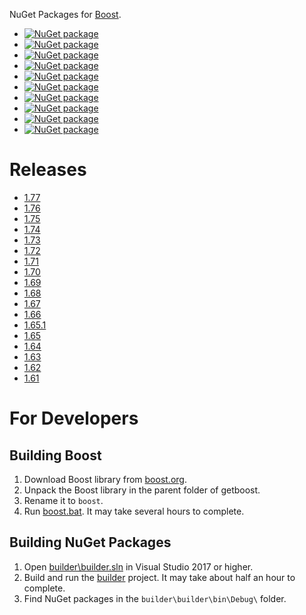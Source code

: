 NuGet Packages for [Boost](http://boost.org).

- [![NuGet package](https://img.shields.io/nuget/v/boost.svg?label=boost)](https://nuget.org/packages/boost)
- [![NuGet package](https://img.shields.io/nuget/v/boost-vc142.svg?label=boost-vc142)](https://nuget.org/packages/boost-vc142)
- [![NuGet package](https://img.shields.io/nuget/v/boost-vc141.svg?label=boost-vc141)](https://nuget.org/packages/boost-vc141)
- [![NuGet package](https://img.shields.io/nuget/v/boost-vc140.svg?label=boost-vc140)](https://nuget.org/packages/boost-vc140)
- [![NuGet package](https://img.shields.io/nuget/v/boost-vc120.svg?label=boost-vc120)](https://nuget.org/packages/boost-vc120)
- [![NuGet package](https://img.shields.io/nuget/v/boost-vc110.svg?label=boost-vc110)](https://nuget.org/packages/boost-vc110)
- [![NuGet package](https://img.shields.io/nuget/v/boost-vc100.svg?label=boost-vc100)](https://nuget.org/packages/boost-vc100)
- [![NuGet package](https://img.shields.io/nuget/v/boost-vc90.svg?label=boost-vc90)](https://nuget.org/packages/boost-vc90)
- [![NuGet package](https://img.shields.io/nuget/v/boost-vc80.svg?label=boost-vc80)](https://nuget.org/packages/boost-vc80)
- [![NuGet package](https://img.shields.io/nuget/v/boost-src.svg?label=boost-src)](https://nuget.org/packages/boost-src)

# Releases

- [1.77](releases/1.77.md)
- [1.76](releases/1.76.md)
- [1.75](releases/1.75.md)
- [1.74](releases/1.74.md)
- [1.73](releases/1.73.md)
- [1.72](releases/1.72.md)
- [1.71](releases/1.71.md)
- [1.70](releases/1.70.md)
- [1.69](releases/1.69.md)
- [1.68](releases/1.68.md)
- [1.67](releases/1.67.md)
- [1.66](releases/1.66.md)
- [1.65.1](releases/1.65.1.md)
- [1.65](releases/1.65.md)
- [1.64](releases/1.64.md)
- [1.63](releases/1.63.md)
- [1.62](releases/1.62.md)
- [1.61](releases/1.61.md)

# For Developers

## Building Boost

1. Download Boost library from [boost.org](http://boost.org/).
2. Unpack the Boost library in the parent folder of getboost.
3. Rename it to `boost`.
4. Run [boost.bat](boost.bat). It may take several hours to complete.

## Building NuGet Packages

1. Open [builder\builder.sln](builder/builder.sln) in Visual Studio 2017 or higher.
2. Build and run the [builder](builder/builder/builder.csproj) project. It may take about half an hour to complete.
3. Find NuGet packages in the `builder\builder\bin\Debug\` folder.
